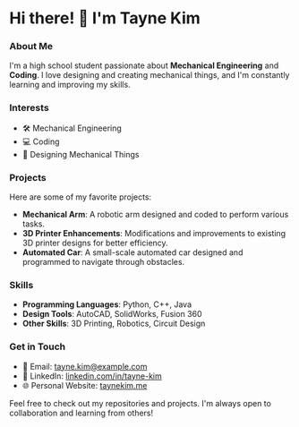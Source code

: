 # Hi there! 👋 I'm Tayne Kim

### About Me
I'm a high school student passionate about **Mechanical Engineering** and **Coding**. I love designing and creating mechanical things, and I'm constantly learning and improving my skills.

### Interests
- 🛠️ Mechanical Engineering
- 💻 Coding
- 🎨 Designing Mechanical Things

### Projects
Here are some of my favorite projects:
- **Mechanical Arm**: A robotic arm designed and coded to perform various tasks.
- **3D Printer Enhancements**: Modifications and improvements to existing 3D printer designs for better efficiency.
- **Automated Car**: A small-scale automated car designed and programmed to navigate through obstacles.

### Skills
- **Programming Languages**: Python, C++, Java
- **Design Tools**: AutoCAD, SolidWorks, Fusion 360
- **Other Skills**: 3D Printing, Robotics, Circuit Design

### Get in Touch
- 📧 Email: [tayne.kim@example.com](mailto:tayne.kim@example.com)
- 💼 LinkedIn: [linkedin.com/in/tayne-kim](https://linkedin.com/in/tayne-kim)
- 🌐 Personal Website: [taynekim.me](https://taynekim.me)

Feel free to check out my repositories and projects. I'm always open to collaboration and learning from others!


<!--
**succguin/succguin** is a ✨ _special_ ✨ repository because its `README.md` (this file) appears on your GitHub profile.

Here are some ideas to get you started:

- 🔭 I’m currently working on ...
- 🌱 I’m currently learning ...
- 👯 I’m looking to collaborate on ...
- 🤔 I’m looking for help with ...
- 💬 Ask me about ...
- 📫 How to reach me: ...
- 😄 Pronouns: ...
- ⚡ Fun fact: ...
-->
